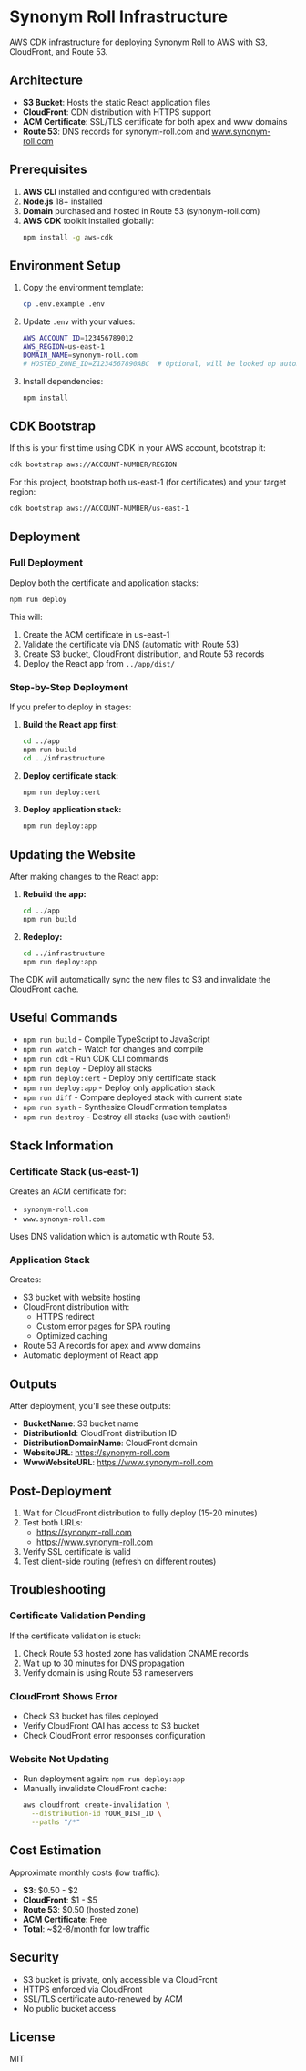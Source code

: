 # Synonym Roll Infrastructure

AWS CDK infrastructure for deploying Synonym Roll to AWS with S3, CloudFront, and Route 53.

## Architecture

- **S3 Bucket**: Hosts the static React application files
- **CloudFront**: CDN distribution with HTTPS support
- **ACM Certificate**: SSL/TLS certificate for both apex and www domains
- **Route 53**: DNS records for synonym-roll.com and www.synonym-roll.com

## Prerequisites

1. **AWS CLI** installed and configured with credentials
2. **Node.js** 18+ installed
3. **Domain** purchased and hosted in Route 53 (synonym-roll.com)
4. **AWS CDK** toolkit installed globally:
   ```bash
   npm install -g aws-cdk
   ```

## Environment Setup

1. Copy the environment template:
   ```bash
   cp .env.example .env
   ```

2. Update `.env` with your values:
   ```bash
   AWS_ACCOUNT_ID=123456789012
   AWS_REGION=us-east-1
   DOMAIN_NAME=synonym-roll.com
   # HOSTED_ZONE_ID=Z1234567890ABC  # Optional, will be looked up automatically
   ```

3. Install dependencies:
   ```bash
   npm install
   ```

## CDK Bootstrap

If this is your first time using CDK in your AWS account, bootstrap it:

```bash
cdk bootstrap aws://ACCOUNT-NUMBER/REGION
```

For this project, bootstrap both us-east-1 (for certificates) and your target region:

```bash
cdk bootstrap aws://ACCOUNT-NUMBER/us-east-1
```

## Deployment

### Full Deployment

Deploy both the certificate and application stacks:

```bash
npm run deploy
```

This will:
1. Create the ACM certificate in us-east-1
2. Validate the certificate via DNS (automatic with Route 53)
3. Create S3 bucket, CloudFront distribution, and Route 53 records
4. Deploy the React app from `../app/dist/`

### Step-by-Step Deployment

If you prefer to deploy in stages:

1. **Build the React app first:**
   ```bash
   cd ../app
   npm run build
   cd ../infrastructure
   ```

2. **Deploy certificate stack:**
   ```bash
   npm run deploy:cert
   ```

3. **Deploy application stack:**
   ```bash
   npm run deploy:app
   ```

## Updating the Website

After making changes to the React app:

1. **Rebuild the app:**
   ```bash
   cd ../app
   npm run build
   ```

2. **Redeploy:**
   ```bash
   cd ../infrastructure
   npm run deploy:app
   ```

The CDK will automatically sync the new files to S3 and invalidate the CloudFront cache.

## Useful Commands

- `npm run build` - Compile TypeScript to JavaScript
- `npm run watch` - Watch for changes and compile
- `npm run cdk` - Run CDK CLI commands
- `npm run deploy` - Deploy all stacks
- `npm run deploy:cert` - Deploy only certificate stack
- `npm run deploy:app` - Deploy only application stack
- `npm run diff` - Compare deployed stack with current state
- `npm run synth` - Synthesize CloudFormation templates
- `npm run destroy` - Destroy all stacks (use with caution!)

## Stack Information

### Certificate Stack (us-east-1)

Creates an ACM certificate for:
- `synonym-roll.com`
- `www.synonym-roll.com`

Uses DNS validation which is automatic with Route 53.

### Application Stack

Creates:
- S3 bucket with website hosting
- CloudFront distribution with:
  - HTTPS redirect
  - Custom error pages for SPA routing
  - Optimized caching
- Route 53 A records for apex and www domains
- Automatic deployment of React app

## Outputs

After deployment, you'll see these outputs:

- **BucketName**: S3 bucket name
- **DistributionId**: CloudFront distribution ID
- **DistributionDomainName**: CloudFront domain
- **WebsiteURL**: https://synonym-roll.com
- **WwwWebsiteURL**: https://www.synonym-roll.com

## Post-Deployment

1. Wait for CloudFront distribution to fully deploy (15-20 minutes)
2. Test both URLs:
   - https://synonym-roll.com
   - https://www.synonym-roll.com
3. Verify SSL certificate is valid
4. Test client-side routing (refresh on different routes)

## Troubleshooting

### Certificate Validation Pending

If the certificate validation is stuck:
1. Check Route 53 hosted zone has validation CNAME records
2. Wait up to 30 minutes for DNS propagation
3. Verify domain is using Route 53 nameservers

### CloudFront Shows Error

- Check S3 bucket has files deployed
- Verify CloudFront OAI has access to S3 bucket
- Check CloudFront error responses configuration

### Website Not Updating

- Run deployment again: `npm run deploy:app`
- Manually invalidate CloudFront cache:
  ```bash
  aws cloudfront create-invalidation \
    --distribution-id YOUR_DIST_ID \
    --paths "/*"
  ```

## Cost Estimation

Approximate monthly costs (low traffic):
- **S3**: $0.50 - $2
- **CloudFront**: $1 - $5
- **Route 53**: $0.50 (hosted zone)
- **ACM Certificate**: Free
- **Total**: ~$2-8/month for low traffic

## Security

- S3 bucket is private, only accessible via CloudFront
- HTTPS enforced via CloudFront
- SSL/TLS certificate auto-renewed by ACM
- No public bucket access

## License

MIT

